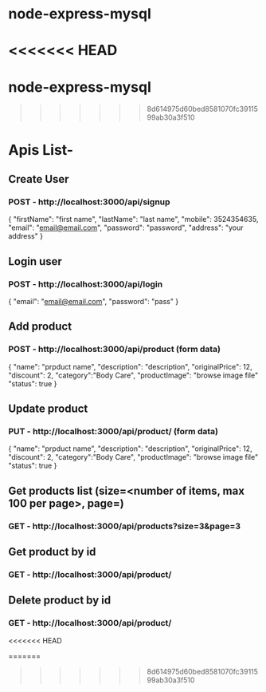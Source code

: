# node-express-mysql

<<<<<<< HEAD
=======
# node-express-mysql

>>>>>>> 8d614975d60bed8581070fc3911599ab30a3f510
# Apis List-

## Create User
### POST - http://localhost:3000/api/signup
{
    "firstName": "first name",
    "lastName": "last name",
    "mobile": 3524354635,
    "email": "email@email.com",
    "password": "password",
    "address": "your address"
}


## Login user
### POST - http://localhost:3000/api/login
{
    "email": "email@email.com",
    "password": "pass"
}


## Add product
### POST - http://localhost:3000/api/product  (form data)
{
    "name": "prpduct name",
    "description": "description",
    "originalPrice": 12,
    "discount": 2,
    "category":"Body Care",
    "productImage": "browse image file"
    "status": true
}


## Update product
### PUT - http://localhost:3000/api/product/<productID>  (form data)
{
    "name": "prpduct name",
    "description": "description",
    "originalPrice": 12,
    "discount": 2,
    "category":"Body Care",
    "productImage": "browse image file"
    "status": true
}

## Get products list (size=<number of items, max 100 per page>, page=<page number>)
### GET - http://localhost:3000/api/products?size=3&page=3

## Get product by id
### GET - http://localhost:3000/api/product/<productId>

## Delete product by id
### GET - http://localhost:3000/api/product/<productId>
<<<<<<< HEAD

=======
>>>>>>> 8d614975d60bed8581070fc3911599ab30a3f510
